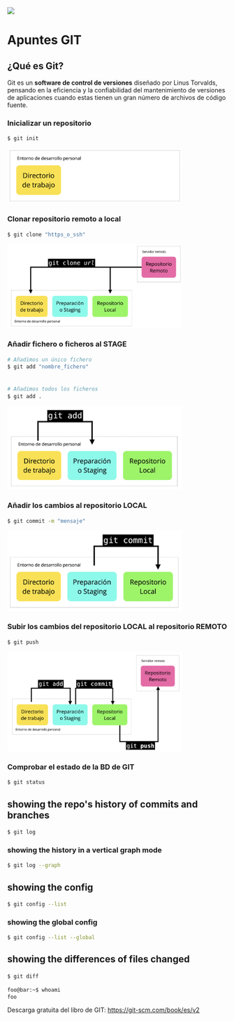 <img src="https://raw.githubusercontent.com/aledc7/git/master/git1.png" width="100">

# Apuntes GIT


## ¿Qué es Git?
Git es un **software de control de versiones** diseñado por Linus Torvalds, pensando en la eficiencia y la confiabilidad del mantenimiento de versiones de aplicaciones cuando estas tienen un gran número de archivos de código fuente.



### Inicializar un repositorio

```sh
$ git init
```
<img src="/images/01-git-init.jpg" width="400">


### Clonar repositorio remoto a local

```sh
$ git clone "https_o_ssh"
```
<img src="/images/04-git-clone.jpg" width="400">

### Añadir fichero o ficheros al STAGE

```sh
# Añadimos un único fichero
$ git add "nombre_fichero"


# Añadimos todos los ficheros 
$ git add .
```
<img src="/images/02-git-add.jpg" width="400">

### Añadir los cambios al repositorio LOCAL

```sh
$ git commit -m "mensaje"
```
<img src="/images/03-git-commit.jpg" width="400">


### Subir los cambios del repositorio LOCAL al repositorio REMOTO

```sh
$ git push
```
<img src="/images/05-git-push.jpg" width="400">

### Comprobar el estado de la BD de GIT

```sh
$ git status
```



## showing the repo's history of commits and branches

```sh
$ git log
```

### showing the history in a vertical graph mode

```sh
$ git log --graph
```

## showing the config

```sh
$ git config --list
```

### showing the global config

```sh
$ git config --list --global
```

## showing the differences of files changed

```sh
$ git diff
```

```console
foo@bar:~$ whoami
foo
```

Descarga gratuita del libro de GIT: https://git-scm.com/book/es/v2
